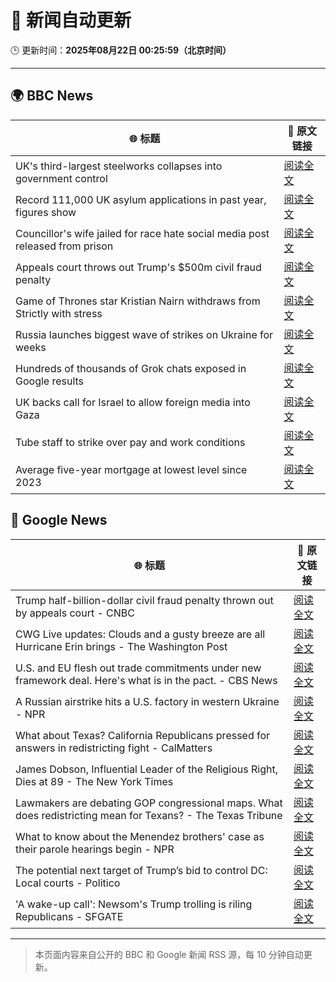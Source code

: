 # 🧠 新闻自动更新

🕒 更新时间：**2025年08月22日 00:25:59（北京时间）**

---

## 🌍 BBC News

| 🌐 标题 | 🔗 原文链接 |
|--------|-------------|
| UK's third-largest steelworks collapses into government control | [阅读全文](https://www.bbc.com/news/articles/cy0818y4jdlo?at_medium=RSS&at_campaign=rss) |
| Record 111,000 UK asylum applications in past year, figures show | [阅读全文](https://www.bbc.com/news/articles/cwy1kxv8xewo?at_medium=RSS&at_campaign=rss) |
| Councillor's wife jailed for race hate social media post released from prison | [阅读全文](https://www.bbc.com/news/articles/c5yl7p4l11po?at_medium=RSS&at_campaign=rss) |
| Appeals court throws out Trump's $500m civil fraud penalty | [阅读全文](https://www.bbc.com/news/articles/c5y09q1zgg8o?at_medium=RSS&at_campaign=rss) |
| Game of Thrones star Kristian Nairn withdraws from Strictly with stress | [阅读全文](https://www.bbc.com/news/articles/c74d71j4433o?at_medium=RSS&at_campaign=rss) |
| Russia launches biggest wave of strikes on Ukraine for weeks | [阅读全文](https://www.bbc.com/news/articles/c62wj8yje2eo?at_medium=RSS&at_campaign=rss) |
| Hundreds of thousands of Grok chats exposed in Google results | [阅读全文](https://www.bbc.com/news/articles/cdrkmk00jy0o?at_medium=RSS&at_campaign=rss) |
| UK backs call for Israel to allow foreign media into Gaza | [阅读全文](https://www.bbc.com/news/articles/c05ed10zqj8o?at_medium=RSS&at_campaign=rss) |
| Tube staff to strike over pay and work conditions | [阅读全文](https://www.bbc.com/news/articles/cn728er5p1mo?at_medium=RSS&at_campaign=rss) |
| Average five-year mortgage at lowest level since 2023 | [阅读全文](https://www.bbc.com/news/articles/cdd3qm7ly8ro?at_medium=RSS&at_campaign=rss) |

## 📰 Google News

| 🌐 标题 | 🔗 原文链接 |
|--------|-------------|
| Trump half-billion-dollar civil fraud penalty thrown out by appeals court - CNBC | [阅读全文](https://news.google.com/rss/articles/CBMic0FVX3lxTE1OMnVOWHdnQjhZMUh3dUN5RVctNDZtY3l2Zy1TUFUtMmYzUm1QY0VGZ2Q4YlA2VW9BU29IckY3V3N3eXd3MVZ0NVNtYW9CSWNtb19EcndFNVdOTHU2aEVncnBUYUZPdXJYRHBCM0tlOFFBaUHSAXhBVV95cUxQTjY0YVN2bjVrdERRRG5yNkMxX1R5UE1oaGxOb1ptV2VhMmVMYlUzOFFfQm1fUjQzYVRWQllpTzR1WE95RWhFS3VkRUlIQmVIa2NETzJqTzcwaGxUTzJ5ZFpKcjR1Ukx6b2lEQmgyTHptdjYyZVhLQnA?oc=5) |
| CWG Live updates: Clouds and a gusty breeze are all Hurricane Erin brings - The Washington Post | [阅读全文](https://news.google.com/rss/articles/CBMikgFBVV95cUxQYXVacWdDY0R6VUVaYnBOdFl4UVFsdVFMcGcyVVEzVFVmeUpSTGg5MG43VGJucWE1QjJvakdpc2JFNHhIc1FXblFTaWtCa1pkbHlrYmhCQUFpUkpEME00YU9oWmlkdXFvZV9NWnFIWTJqNUctRXdneW9Mdi12MmtsUVJUZXhxRU84ZkUtTU5FbWQxUQ?oc=5) |
| U.S. and EU flesh out trade commitments under new framework deal. Here's what is in the pact. - CBS News | [阅读全文](https://news.google.com/rss/articles/CBMibEFVX3lxTE9wV2xMbmJnNE9xRHVKVGxVS2ZVYU9SVVFWbi01VzFUNE4wWWUzUkRmaUNyMFIxakNTcTRReDhwMjIzTzVVWGY1NGU2d1I5SVFsYzRyQl9sTXhjUUFOdTczNnIwd1Z5X1JRTHhfZtIBckFVX3lxTE5ydlNpZnBrM19JVzZXWFpXYU41U3ZLSE1hQUJYT05aVWF1WFREaVJSVHhrV2RYZkhoREVIaGlGeGVJQVlhbEl4N2FPZ25uR3BQYS1WY3U1T3JzckdWZC02WFBhMm9BYVNXaUpiaU4zZVdHQQ?oc=5) |
| A Russian airstrike hits a U.S. factory in western Ukraine - NPR | [阅读全文](https://news.google.com/rss/articles/CBMifkFVX3lxTE5vbjZ5NDY2R1FxbFNmWE9GVGl2OWFhV19pM0Z6RW5aVEVSamF5UVhiX2JHc0hxR2EzMWIwTXlsZTdDd1hPSExQbWhGYWZIeHdtbWpnUkFtb2p0cHhKS19DSURCcExZamdmUGZieU8tQ21BT2tBVkE0WllXbGJTdw?oc=5) |
| What about Texas? California Republicans pressed for answers in redistricting fight - CalMatters | [阅读全文](https://news.google.com/rss/articles/CBMilAFBVV95cUxOVWZBamZSQmVOVVQ2cXlDNndTbXpvMGtiRjQ3MGE0MF9QLVJURnFXbDdUX3NDYnlEeWN6NFVJVU9WVTNFWjE3a0UxVVhQbTR1NTQzbzI4WnI0UGd3QkE2WEdwY252Z0FzSERTSmFOODY2aDFMQXNCWDRFQW12dWpqVUU3cGtVajFYWTJsV2FyXzNjUDJz?oc=5) |
| James Dobson, Influential Leader of the Religious Right, Dies at 89 - The New York Times | [阅读全文](https://news.google.com/rss/articles/CBMieEFVX3lxTFBwVHAtR1M2LXJ4c1FzMlRhdnlabU1HcHY2WVdDYU02T1F4Y1FHcnlKQm1Nd2pDUGR2TkdhTVJEMVpnT2J4d1dXMUd3RDRjRzQwUjVzN1hfMFEwZE4ySnVaTjdDel9DcHpuOVdRbm9vWmZSbHFJWUh1Sw?oc=5) |
| Lawmakers are debating GOP congressional maps. What does redistricting mean for Texans? - The Texas Tribune | [阅读全文](https://news.google.com/rss/articles/CBMijgFBVV95cUxQWk9wVkJHM3ROLV9SQzhaaUhzZDh2MlFSQkR4YUtxa1RoX21UWmt2cUNFVy1TQ3BlWnZSSlM0Y1dGNWdMRWdmNHZYSGx0bFFjanBSYUJpUXZrME5NVEtIbmhhTVg0SXZFVmpoS0FmWlpERXA2c1pkWkdnTUlmX2FlS196OXVkdFJ0S0toaEN3?oc=5) |
| What to know about the Menendez brothers' case as their parole hearings begin - NPR | [阅读全文](https://news.google.com/rss/articles/CBMihAFBVV95cUxQbkFOUFFPdEpoakhSanExTTA1Nko2eEQyY0Iyb2NQbkRNSHQ3TzdlTk10VHZzbVlpLXZ0WGNkN1VZWFdrV0FIUjhaSkpDREgtMXBybVkzUWE4QnVSRnJZQ3ZFN1FNdE44dUVzbUpaelhGcWlHa3RhRWlNYVBuNHJyVUJrbEI?oc=5) |
| The potential next target of Trump’s bid to control DC: Local courts - Politico | [阅读全文](https://news.google.com/rss/articles/CBMihwFBVV95cUxNS1hNbXEzbWtkYnlRRklYTl9GMUNqYWJXOWZ4c3UzOXQ1V0pOX2txYXkzVWNDQjdnUnVYYkRmcXBOYjV3WkVueWxSR0Z4UlRvb2szcVU4WGlQSVR5RVlMVXZvUERCTTBLTWp0ZVY3ZjJHV0VTb2Y4WDN1VEljampQdFhsVXVLXzA?oc=5) |
| 'A wake-up call': Newsom's Trump trolling is riling Republicans - SFGATE | [阅读全文](https://news.google.com/rss/articles/CBMihgFBVV95cUxOd2hRNHdQX2FpUHEwZ1ctQ2FYTUcyM3VobmxFNE1QX2h6S29jYzQ3ZUptMGpqQUZDUXhPUDVKUlJBNnNkT0d0UWh0M2d4ZGRuTzVIZHRiTWRVNVM1NnJXdVh2YUlmVFcyeDBzcDRLNVotNEpGLURCckNqb09HMXI3M1RBNDFIdw?oc=5) |

---
> 本页面内容来自公开的 BBC 和 Google 新闻 RSS 源，每 10 分钟自动更新。